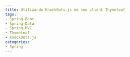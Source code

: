 ```yaml
---
title: Utilizando KnockOuts.js em seu client Thymeleaf
tags:
- Spring-Boot
- Spring-Data
- Spring-MVC
- Thymeleaf
- KnockOuts.js
categories:
- Spring
---
```

